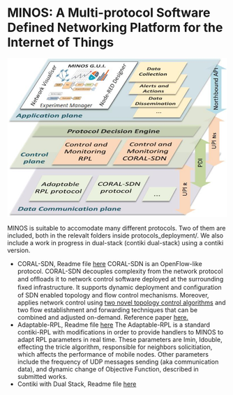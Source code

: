 # MINOS: A Multi-protocol Software Defined Networking Platform for the Internet of Things

![MINOS Architecture](/MINOSArchitecturev4.jpg)

MINOS is suitable to accomodate many different protocols.
Two of them are included, both in the relevalt folders inside protocols_deployment/. We also include a work in progress in dual-stack (contiki dual-stack) using a contiki version.

* CORAL-SDN, Readme file [here](/protocols_deployment/CORAL-SDN_dataplane/readme.md)
CORAL-SDN is an OpenFlow-like protocol. CORAL-SDN decouples complexity from the network protocol and ofﬂoads it to network control software deployed at the surrounding ﬁxed infrastructure. It supports dynamic deployment and configuration of SDN enabled topology and flow control mechanisms. Moreover, applies network control using [two novel topology control algorithms](https://www.researchgate.net/publication/321736253_Software_defined_topology_control_strategies_for_the_Internet_of_Things) and two flow establishment and forwarding techniques that can be combined and adjusted on-demand. Reference paper [here.](https://www.researchgate.net/publication/321741443_CORAL-SDN_A_software-defined_networking_solution_for_the_Internet_of_Things)
* Adaptable-RPL, Readme file [here](/protocols_deployment/adaptable-rpl/readme.md)
The Adaptable-RPL is a standard contiki-RPL with modifications in order to provide handlers to MINOS to adapt RPL parameters in real time. These parameters are Imin, Idouble, effecting the tricle algorithm, responsible for neighbors solicitiation, which affects the performance of mobile nodes. Other parameters include the frequency of UDP messages sending (aka communication data), and dynamic change of Objective Function, described in submitted works.
* Contiki with Dual Stack, Readme file [here](/protocols_deployment/contiki-dual/README.md)

